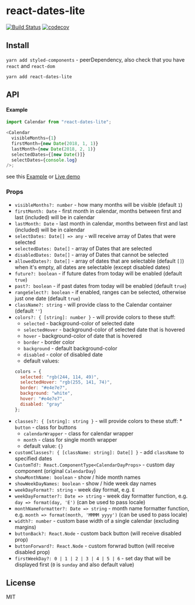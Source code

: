 # react-dates-lite

[![Build Status](https://travis-ci.org/dominikchrastek/react-dates-lite.svg?branch=master)](https://travis-ci.org/dominikchrastek/react-dates-lite)
[![codecov](https://codecov.io/gh/dominikchrastek/react-dates-lite/branch/master/graph/badge.svg)](https://codecov.io/gh/dominikchrastek/react-dates-lite)

## Install

`yarn add styled-components` - peerDependency, also check that you have `react` and `react-dom`

`yarn add react-dates-lite`

## API

#### Example

```js
import Calendar from "react-dates-lite";

<Calendar
  visibleMonths={1}
  firstMonth={new Date(2018, 1, 1)}
  lastMonth={new Date(2018, 2, 1)}
  selectedDates={[new Date()]}
  selectDates={console.log}
/>;
```

see this [Example](https://github.com/dominikchrastek/react-dates-lite/blob/master/example/Example.jsx) or [Live demo](https://dominikchrastek.github.io/react-dates-lite)

### Props

- `visibleMonths?: number` - how many months will be visible (default `1`)
- `firstMonth: Date` - first month in calendar, months between first and last (included) will be in calendar
- `lastMonth: Date` - last month in calendar, months between first and last (included) will be in calendar
- `selectDates: Date[] => any` - will receive array of Dates that were selected
- `selectedDates: Date[]` - array of Dates that are selected
- `disabledDates: Date[]` - array of Dates that cannot be selected
- `allowedDates?: Date[]` - array of dates that are selectable (default `[]`) when it's empty, all dates are selectable (except disabled dates)
- `future?: boolean` - if future dates from today will be enabled (default `true`)
- `past?: boolean` - if past dates from today will be enabled (default `true`)
- `rangeSelect?: boolean` - if enabled, ranges can be selected, otherwise just one date (default `true`)
- `className?: string` - will provide class to the Calendar container (default `''`)
- `colors?: { [string]: number }` - will provide colors to these stuff:
  - `selected` - background-color of selected date
  - `selectedHover` - background-color of selected date that is hovered
  - `hover` - background-color of date that is hovered
  - `border` - border color
  - `background` - default background-color
  - `disabled` - color of disabled date
  - default values:
  ```js
  colors = {
    selected: "rgb(244, 114, 49)",
    selectedHover: "rgb(255, 141, 74)",
    border: "#e4e7e7",
    background: "white",
    hover: "#e4e7e7",
    disabled: "gray"
  };
  ```
- `classes?: { [string]: string }` - will provide colors to these stuff: \* `button` - class for buttons
  - `calendarWrapper` - class for calendar wrapper
  - `month` - class for single month wrapper
  - default value: `{}`
- `customClasses?: { [className: string]: Date[] }` - add `className` to specified dates
- `CustomTd?: React.ComponentType<CalendarDayProps>` - custom day component (original `CalendarDay`)
- `showMonthName: boolean` - show / hide month names
- `showWeekDayNames: boolean` - show / hide week day names
- `weekDayFormat?: string` - week day format, e.g. `E`
- `weekDayFormatter?: Date => string` - week day formatter function, e.g. `day => format(day, 'E')` (can be used to pass locale)
- `monthNameFormatter?: Date => string` - month name formatter function, e.g. `month => format(month, 'MMMM yyyy')` (can be used to pass locale)
- `width?: number` - custom base width of a single calendar (excluding margins)
- `buttonBack?: React.Node` - custom back button (will receive disabled prop)
- `buttonForward?: React.Node` - custom forwrad button (will receive disabled prop)
- `firstWeekDay?: 0 | 1 | 2 | 3 | 4 | 5 | 6` - set day that will be displayed first (`0` is `sunday` and also default value)

## License

MIT
